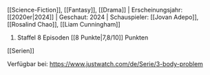 
[[Science-Fiction]], [[Fantasy]], [[Drama]] | Erscheinungsjahr: [[2020er|2024]] | Geschaut: 2024 | Schauspieler: [[Jovan Adepo]], [[Rosalind Chao]], [[Liam Cunningham]]

1. Staffel 8 Episoden [[8 Punkte|7,8/10]] Punkten


[[Serien]]

Verfügbar bei: https://www.justwatch.com/de/Serie/3-body-problem